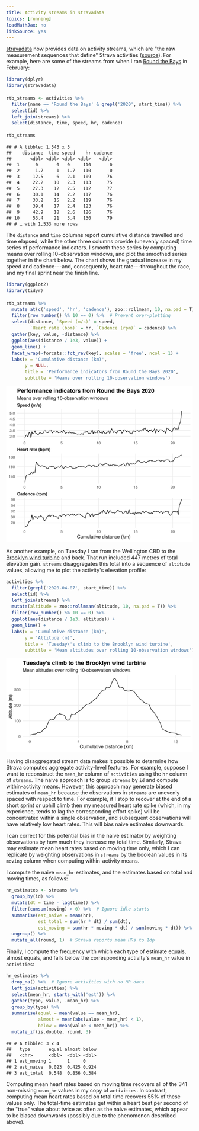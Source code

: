```yaml
---
title: Activity streams in stravadata
topics: [running]
loadMathJax: no
linkSource: yes
---
```


[stravadata](https://github.com/bldavies/stravadata) now provides data on activity streams, which are "the raw measurement sequences that define" Strava activities ([source](https://medium.com/strava-engineering/from-data-streams-to-a-data-lake-b6ca17c00a23)).
For example, here are some of the streams from when I ran [Round the Bays](https://wellingtonroundthebays.co.nz) in February:

```r
library(dplyr)
library(stravadata)

rtb_streams <- activities %>%
  filter(name == 'Round the Bays' & grepl('2020', start_time)) %>%
  select(id) %>%
  left_join(streams) %>%
  select(distance, time, speed, hr, cadence)

rtb_streams
```

```
## # A tibble: 1,543 x 5
##    distance  time speed    hr cadence
##       <dbl> <dbl> <dbl> <dbl>   <dbl>
##  1      0       0   0     110       0
##  2      1.7     1   1.7   110       0
##  3     12.5     6   2.1   109      76
##  4     22.2    10   2.3   113      75
##  5     27.3    12   2.5   112      77
##  6     30.1    14   2.2   117      76
##  7     33.2    15   2.2   119      76
##  8     39.4    17   2.4   123      76
##  9     42.9    18   2.6   126      76
## 10     53.4    21   3.4   130      79
## # … with 1,533 more rows
```

The `distance` and `time` columns report cumulative distance travelled and time elapsed, while the other three columns provide (unevenly spaced) time series of performance indicators.
I smooth these series by computing means over rolling 10-observation windows, and plot the smoothed series together in the chart below.
The chart shows the gradual increase in my speed and cadence---and, consequently, heart rate---throughout the race, and my final sprint near the finish line.

```r
library(ggplot2)
library(tidyr)

rtb_streams %>%
  mutate_at(c('speed', 'hr', 'cadence'), zoo::rollmean, 10, na.pad = T) %>%
  filter(row_number() %% 10 == 0) %>%  # Prevent over-plotting
  select(distance, `Speed (m/s)` = speed,
         `Heart rate (bpm)` = hr, `Cadence (rpm)` = cadence) %>%
  gather(key, value, -distance) %>%
  ggplot(aes(distance / 1e3, value)) +
  geom_line() +
  facet_wrap(~forcats::fct_rev(key), scales = 'free', ncol = 1) +
  labs(x = 'Cumulative distance (km)',
       y = NULL,
       title = 'Performance indicators from Round the Bays 2020',
       subtitle = 'Means over rolling 10-observation windows')
```

![](figures/series-1.svg)

As another example, on Tuesday I ran from the Wellington CBD to the [Brooklyn wind turbine](https://en.wikipedia.org/wiki/Brooklyn,_New_Zealand#Wind_turbine) and back.
That run included 447 metres of total elevation gain.
`streams` disaggregates this total into a sequence of `altitude` values, allowing me to plot the activity's elevation profile:

```r
activities %>%
  filter(grepl('2020-04-07', start_time)) %>%
  select(id) %>%
  left_join(streams) %>%
  mutate(altitude = zoo::rollmean(altitude, 10, na.pad = T)) %>%
  filter(row_number() %% 10 == 0) %>%
  ggplot(aes(distance / 1e3, altitude)) +
  geom_line() +
  labs(x = 'Cumulative distance (km)',
       y = 'Altitude (m)',
       title = 'Tuesday\'s climb to the Brooklyn wind turbine',
       subtitle = 'Mean altitudes over rolling 10-observation windows')
```

![](figures/elevation-1.svg)

Having disaggregated stream data makes it possible to determine how Strava computes aggregate activity-level features.
For example, suppose I want to reconstruct the `mean_hr` column of `activities` using the `hr` column of `streams`.
The naive approach is to group `streams` by `id` and compute within-activity means.
However, this approach may generate biased estimates of `mean_hr` because the observations in `streams` are unevenly spaced with respect to time.
For example, if I stop to recover at the end of a short sprint or uphill climb then my measured heart rate spike (which, in my experience, tends to lag the corresponding effort spike) will be concentrated within a single observation, and subsequent observations will have relatively low heart rates.
This will bias naive estimates downwards.

I can correct for this potential bias in the naive estimator by weighting observations by how much they increase my total time.
Similarly, Strava may estimate mean heart rates based on moving time only, which I can replicate by weighting observations in `streams` by the boolean values in its `moving` column when computing within-activity means.

I compute the naive `mean_hr` estimates, and the estimates based on total and moving times, as follows:

```r
hr_estimates <- streams %>%
  group_by(id) %>%
  mutate(dt = time - lag(time)) %>%
  filter(cumsum(moving) > 0) %>%  # Ignore idle starts
  summarise(est_naive = mean(hr),
            est_total = sum(hr * dt) / sum(dt),
            est_moving = sum(hr * moving * dt) / sum(moving * dt)) %>%
  ungroup() %>%
  mutate_all(round, 1)  # Strava reports mean HRs to 1dp
```

Finally, I compute the frequency with which each type of estimate equals, almost equals, and falls below the corresponding activity's `mean_hr` value in `activities`:

```r
hr_estimates %>%
  drop_na() %>%  # Ignore activities with no HR data
  left_join(activities) %>%
  select(mean_hr, starts_with('est')) %>%
  gather(type, value, -mean_hr) %>%
  group_by(type) %>%
  summarise(equal = mean(value == mean_hr),
            almost = mean(abs(value - mean_hr) < 1),
            below = mean(value < mean_hr)) %>%
  mutate_if(is.double, round, 3)
```

```
## # A tibble: 3 x 4
##   type       equal almost below
##   <chr>      <dbl>  <dbl> <dbl>
## 1 est_moving 1      1     0    
## 2 est_naive  0.023  0.425 0.924
## 3 est_total  0.548  0.856 0.384
```

Computing mean heart rates based on moving time recovers all of the 341 non-missing `mean_hr` values in my copy of `activities`.
In contrast, computing mean heart rates based on total time recovers 55% of these values only.
The total-time estimates get within a heart beat per second of the "true" value about twice as often as the naive estimates, which appear to be biased downwards (possibly due to the phenomenon described above).

